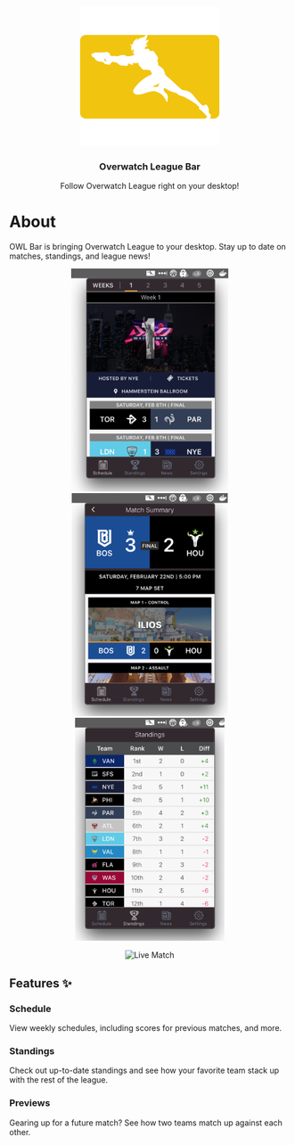 <p align="center">
  <img src="assets/logo.png" alt="OWL Bar" height="250">
  <h3 align="center">Overwatch League Bar</h3>
  <p align="center">Follow Overwatch League right on your desktop!</p>
</p>

# About

OWL Bar is bringing Overwatch League to your desktop. Stay up to date on matches, standings, and league news!

<p align="center">
<img src="assets/schedule_1.png" title="Schedule" alt="Schedule" height="400">
<img src="assets/summary_1.png" title="Match Summary" alt="Match Summary" height="400">
<img src="assets/standings.png" title="Standings" alt="Standings" height="400">
</p>

<p align="center">
<img src="assets/live.gif" title="Live Match" alt="Live Match" height="400">
</p>

## Features ✨

### Schedule

View weekly schedules, including scores for previous matches, and more.

### Standings

Check out up-to-date standings and see how your favorite team stack up with the rest of the league.

### Previews

Gearing up for a future match? See how two teams match up against each other.
